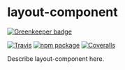 # layout-component

[![Greenkeeper badge](https://badges.greenkeeper.io/viankakrisna/layout-component.svg)](https://greenkeeper.io/)

[![Travis][build-badge]][build]
[![npm package][npm-badge]][npm]
[![Coveralls][coveralls-badge]][coveralls]

Describe layout-component here.

[build-badge]: https://img.shields.io/travis/user/repo/master.png?style=flat-square
[build]: https://travis-ci.org/user/repo

[npm-badge]: https://img.shields.io/npm/v/npm-package.png?style=flat-square
[npm]: https://www.npmjs.org/package/npm-package

[coveralls-badge]: https://img.shields.io/coveralls/user/repo/master.png?style=flat-square
[coveralls]: https://coveralls.io/github/user/repo
